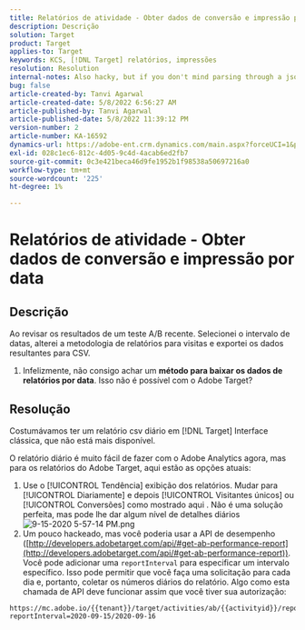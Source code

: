 ```yaml
---
title: Relatórios de atividade - Obter dados de conversão e impressão por data
description: Descrição
solution: Target
product: Target
applies-to: Target
keywords: KCS, [!DNL Target] relatórios, impressões
resolution: Resolution
internal-notes: Also hacky, but if you don't mind parsing through a json file for the data, the UI makes a request to get that daily data when you load the trend report above you could grab. If you monitor the network calls it should be one with the file name of performance.at.json.
bug: false
article-created-by: Tanvi Agarwal
article-created-date: 5/8/2022 6:56:27 AM
article-published-by: Tanvi Agarwal
article-published-date: 5/8/2022 11:39:12 PM
version-number: 2
article-number: KA-16592
dynamics-url: https://adobe-ent.crm.dynamics.com/main.aspx?forceUCI=1&pagetype=entityrecord&etn=knowledgearticle&id=8a5720f9-9bce-ec11-a7b5-0022480a8d10
exl-id: 028c1ec6-812c-4d05-9c4d-4acab6ed2fb7
source-git-commit: 0c3e421beca46d9fe1952b1f98538a50697216a0
workflow-type: tm+mt
source-wordcount: '225'
ht-degree: 1%

---
```


# Relatórios de atividade - Obter dados de conversão e impressão por data

## Descrição


Ao revisar os resultados de um teste A/B recente. Selecionei o intervalo de datas, alterei a metodologia de relatórios para visitas e exportei os dados resultantes para CSV.

1. Infelizmente, não consigo achar um <b>método para baixar os dados de relatórios por data</b>. Isso não é possível com o Adobe Target?





## Resolução


Costumávamos ter um relatório csv diário em [!DNL Target] Interface clássica, que não está mais disponível.



O relatório diário é muito fácil de fazer com o Adobe Analytics agora, mas para os relatórios do Adobe Target, aqui estão as opções atuais:

1. Use o [!UICONTROL Tendência] exibição dos relatórios. Mudar para [!UICONTROL Diariamente] e depois [!UICONTROL Visitantes únicos] ou [!UICONTROL Conversões] como mostrado aqui . Não é uma solução perfeita, mas pode lhe dar algum nível de detalhes diários ![9-15-2020 5-57-14 PM.png](https://experienceleaguecommunities.adobe.com/t5/image/serverpage/image-id/26856iB79D1F7E2EB217FD/image-size/medium?v=1.0&amp;amp;px=400)
2. Um pouco hackeado, mas você poderia usar a API de desempenho ([http://developers.adobetarget.com/api/#get-ab-performance-report](http://developers.adobetarget.com/api/#get-ab-performance-report)). Você pode adicionar uma `reportInterval` para especificar um intervalo específico. Isso pode permitir que você faça uma solicitação para cada dia e, portanto, coletar os números diários do relatório. Algo como esta chamada de API deve funcionar assim que você tiver sua autorização:



```
https://mc.adobe.io/{{tenant}}/target/activities/ab/{{activityid}}/report/performance?reportInterval=2020-09-15/2020-09-16
```
